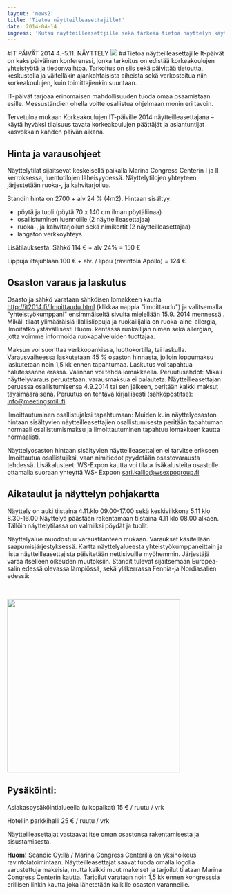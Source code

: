 ```yaml
---
layout: 'news2'
title: 'Tietoa näytteilleasettajille!'
date: 2014-04-14
ingress: 'Kutsu näytteilleasettjille sekä tärkeää tietoa näyttelyn käytännön asioista.'
---
```

#IT PÄIVÄT 2014 4.-5.11. NÄYTTELY
<img class="nostokuva" src="../images/sponsori_v01.png" >
##Tietoa näytteilleasettajille
It-päivät on kaksipäiväinen konferenssi, jonka tarkoitus on edistää korkeakoulujen yhteistyötä ja tiedonvaihtoa. Tarkoitus on siis sekä päivittää tietoutta, keskustella ja väitelläkin ajankohtaisista aiheista sekä verkostoitua niin korkeakoulujen, kuin toimittajienkin suuntaan.

IT-päivät tarjoaa erinomaisen mahdollisuuden tuoda omaa osaamistaan esille. Messuständien ohella voitte osallistua ohjelmaan monin eri tavoin. 

Tervetuloa mukaan Korkeakoulujen IT-päiville 2014 näytteilleasettajana – käytä hyväksi tilaisuus tavata korkeakoulujen päättäjät ja asiantuntijat kasvokkain kahden päivän aikana.

## Hinta ja varausohjeet
Näyttelytilat sijaitsevat keskeisellä paikalla Marina Congress Centerin I ja II kerroksessa, luentotilojen läheisyydessä. Näyttelytilojen yhteyteen järjestetään ruoka-, ja kahvitarjoilua.

Standin hinta on 2700 + alv 24 % (4m2). 
Hintaan sisältyy:
* pöytä ja tuoli (pöytä 70 x 140 cm ilman pöytäliinaa)
* osallistuminen luennoille (2 näytteilleasettajaa)
* ruoka-, ja kahvitarjoilun sekä nimikortit (2 näytteilleasettajaa)
* langaton verkkoyhteys 

Lisätilauksesta:
Sähkö 114 € +  alv 24% = 150 €

Lippuja iltajuhlaan  100 € + alv. / lippu (ravintola Apollo) = 124  € 


## Osaston varaus ja laskutus

Osasto ja sähkö varataan sähköisen lomakkeen kautta http://it2014.fi/ilmoittaudu.html (klikkaa nappia "ilmoittaudu") ja valitsemalla "yhteistyökumppani" ensimmäiseltä sivulta mielellään 15.9. 2014 mennessä .
Mikäli tilaat ylimääräisiä illallislippuja ja ruokailijalla on ruoka-aine-allergia, ilmoitatko ystävällisesti Huom. kentässä ruokailijan nimen sekä allergian, jotta voimme informoida ruokapalveluiden tuottajaa. 

Maksun voi suorittaa verkkopankissa, luottokortilla, tai laskulla. Varausvaiheessa laskutetaan 45 % osaston hinnasta, jolloin loppumaksu laskutetaan noin 1,5 kk ennen tapahtumaa. Laskutus voi tapahtua halutessanne erässä. Valinnan voi tehdä lomakkeella.
Peruutusehdot: Mikäli näyttelyvaraus peruutetaan, varausmaksua ei palauteta. Näytteilleasettajan peruessa osallistumisensa 4.9.2014 tai sen jälkeen, peritään kaikki maksut täysimääräisenä. Peruutus on tehtävä kirjallisesti (sähköpostitse): info@meetingsmill.fi.

Ilmoittautuminen osallistujaksi tapahtumaan: Muiden kuin näyttelyosaston hintaan sisältyvien näytteilleasettajien osallistumisesta peritään tapahtuman normaali osallistumismaksu ja ilmoittautuminen tapahtuu lomakkeen kautta normaalisti.

Näyttelyosaston hintaan sisältyvien näytteilleasettajien ei tarvitse erikseen ilmoittautua osallistujiksi, vaan nimitiedot pyydetään osastovarausta tehdessä.
Lisäkalusteet:
WS-Expon kautta voi tilata lisäkalusteita osastolle ottamalla suoraan yhteyttä WS- Expoon sari.kallio@wsexpogroup.fi

## Aikataulut ja näyttelyn pohjakartta
Näyttely on auki tiistaina 4.11.klo 09.00-17.00 sekä keskiviikkona 5.11 klo  8.30-16.00
Näyttelyä päästään rakentamaan tiistaina 4.11 klo 08.00 alkaen. Tällöin näyttelytilassa on valmiiksi pöydät ja tuolit. 

Näyttelyalue muodostuu varaustilanteen mukaan. Varaukset käsitellään saapumisjärjestyksessä. Kartta näyttelyalueesta yhteistyökumppaneittain ja lista näytteilleasettajista päivitetään nettisivuille myöhemmin. Järjestäjä varaa itselleen oikeuden muutoksiin.
Standit tulevat sijaitsemaan Europea-salin edessä olevassa lämpiössä, sekä yläkerrassa Fennia-ja Nordiasalien edessä: 


<br/>

<a href="http://www.marinacongresscenter.com/DowebEasyCMS/Sivusto/Kuvat/Kuvat2014/Pohjakuva-marina-congress-center.jpg"><img src="/images/pohjakartta.jpg" width="400"></a>

## Pysäköinti:
Asiakaspysäköintialueella (ulkopaikat) 15 € / ruutu / vrk

Hotellin parkkihalli 25 € / ruutu / vrk

Näytteilleasettajat vastaavat itse oman osastonsa rakentamisesta ja sisustamisesta. 

**Huom!** Scandic Oy:llä / Marina Congress Centerillä on yksinoikeus ravintolatoimintaan. Näytteilleasettajat saavat tuoda omalla logolla varustettuja makeisia, mutta kaikki muut makeiset ja tarjoilut  tilataan Marina Congress Centerin kautta. 
Tarjoilut varataan noin 1,5 kk ennen kongresssia erillisen linkin kautta joka lähetetään kaikille osaston varanneille.

